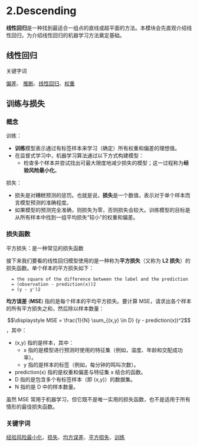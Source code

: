 # 2.Descending

**线性回归**是一种找到最适合一组点的直线或超平面的方法。本模块会先直观介绍线性回归，为介绍线性回归的机器学习方法奠定基础。

## 线性回归

关键字词

[偏差](https://developers.google.cn/machine-learning/glossary#bias)、 [推断](https://developers.google.cn/machine-learning/glossary#inference)、[线性回归](https://developers.google.cn/machine-learning/glossary#linear_regression)、[权重](https://developers.google.cn/machine-learning/glossary#weight)

## 训练与损失

### 概念

训练：

* **训练**模型表示通过有标签样本来学习（确定）所有权重和偏差的理想值。
* 在监督式学习中，机器学习算法通过以下方式构建模型：
  * 检查多个样本并尝试找出可最大限度地减少损失的模型；这一过程称为**经验风险最小化**。

损失：

* 损失是对糟糕预测的惩罚。也就是说，**损失**是一个数值，表示对于单个样本而言模型预测的准确程度。
* 如果模型的预测完全准确，则损失为零，否则损失会较大。训练模型的目标是从所有样本中找到一组平均损失“较小”的权重和偏差。

### 损失函数

平方损失：是一种常见的损失函数

接下来我们要看的线性回归模型使用的是一种称为**平方损失**（又称为 **L2 损失**）的损失函数。单个样本的平方损失如下：

```
  = the square of the difference between the label and the prediction
  = (observation - prediction(x))2
  = (y - y')2
```

**均方误差** (**MSE**) 指的是每个样本的平均平方损失。要计算 MSE，请求出各个样本的所有平方损失之和，然后除以样本数量：

$$\displaystyle MSE = \frac{1}{N} \sum_{(x,y) \in D} (y - prediction(x))^2$$，其中：

* (x,y) 指的是样本，其中：
  * x 指的是模型进行预测时使用的特征集（例如，温度、年龄和交配成功率）。
  * y 指的是样本的标签（例如，每分钟的鸣叫次数）。
* prediction(x) 指的是权重和偏差与特征集 x 结合的函数。
* D 指的是包含多个有标签样本（即 (x,y)）的数据集。
* N 指的是 D 中的样本数量。

虽然 MSE 常用于机器学习，但它既不是唯一实用的损失函数，也不是适用于所有情形的最佳损失函数。

### 关键字词

[经验风险最小化](https://developers.google.cn/machine-learning/glossary#ERM)、[损失](https://developers.google.cn/machine-learning/glossary#loss)、[均方误差](https://developers.google.cn/machine-learning/glossary#MSE)、[平方损失](https://developers.google.cn/machine-learning/glossary#squared_loss)、[训练](https://developers.google.cn/machine-learning/glossary#training)
